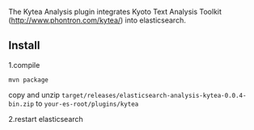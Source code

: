 The Kytea Analysis plugin integrates Kyoto Text Analysis Toolkit (http://www.phontron.com/kytea/) into elasticsearch.

Install
-------

1.compile

`mvn package`

copy and unzip `target/releases/elasticsearch-analysis-kytea-0.0.4-bin.zip` to `your-es-root/plugins/kytea`


2.restart elasticsearch
